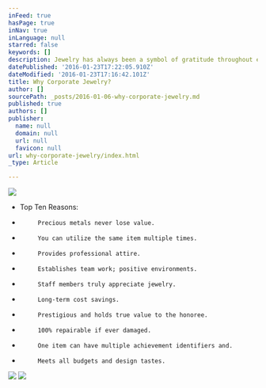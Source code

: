 ```yaml
---
inFeed: true
hasPage: true
inNav: true
inLanguage: null
starred: false
keywords: []
description: Jewelry has always been a symbol of gratitude throughout every timeline of mankind.
datePublished: '2016-01-23T17:22:05.910Z'
dateModified: '2016-01-23T17:16:42.101Z'
title: Why Corporate Jewelry?
author: []
sourcePath: _posts/2016-01-06-why-corporate-jewelry.md
published: true
authors: []
publisher:
  name: null
  domain: null
  url: null
  favicon: null
url: why-corporate-jewelry/index.html
_type: Article

---
```

![](https://s3-us-west-2.amazonaws.com/the-grid-img/p/82949fad478b078589596513f37235e04f15cb9e.jpg)

* Top Ten Reasons:

-          Precious metals never lose value.

-          You can utilize the same item multiple times.

-          Provides professional attire.

-          Establishes team work; positive environments.

-          Staff members truly appreciate jewelry.

-          Long-term cost savings.

-          Prestigious and holds true value to the honoree.

-          100% repairable if ever damaged.

-          One item can have multiple achievement identifiers and.

-          Meets all budgets and design tastes.
![](https://the-grid-user-content.s3-us-west-2.amazonaws.com/9ed29020-a363-4530-8eea-50b716cee0c1.jpg)
![](https://the-grid-user-content.s3-us-west-2.amazonaws.com/ba8621f6-3f48-4da4-b196-7de1c92a718f.jpg)